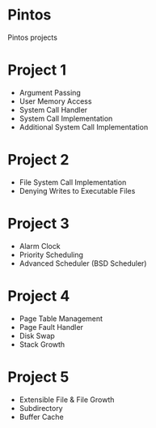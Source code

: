 # Pintos
Pintos projects


# Project 1
* Argument Passing
* User Memory Access
* System Call Handler
* System Call Implementation
* Additional System Call Implementation

# Project 2
* File System Call Implementation
* Denying Writes to Executable Files

# Project 3
* Alarm Clock
* Priority Scheduling
* Advanced Scheduler (BSD Scheduler)

# Project 4
* Page Table Management
* Page Fault Handler
* Disk Swap
* Stack Growth

# Project 5
* Extensible File & File Growth
* Subdirectory
* Buffer Cache
